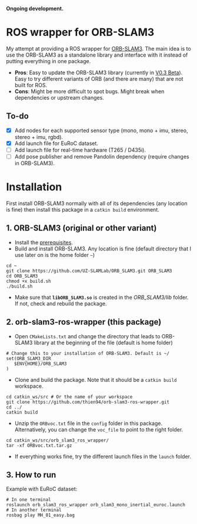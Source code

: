 **Ongoing development.**

# ROS wrapper for ORB-SLAM3

My attempt at providing a ROS wrapper for [ORB-SLAM3](https://github.com/UZ-SLAMLab/ORB_SLAM3). The main idea is to use the ORB-SLAM3 as a standalone library and interface with it instead of putting everything in one package.

- **Pros**: Easy to update the ORB-SLAM3 library (currently in [V0.3 Beta](https://github.com/UZ-SLAMLab/ORB_SLAM3#orb-slam3)). Easy to try different variants of ORB (and there are many) that are not built for ROS.
- **Cons**: Might be more difficult to spot bugs. Might break when dependencies or upstream changes.


## To-do
- [x] Add nodes for each supported sensor type (mono, mono + imu, stereo, stereo + imu, rgbd).
- [x] Add launch file for EuRoC dataset.
- [ ] Add launch file for real-time hardware (T265 / D435i).
- [ ] Add pose publisher and remove Pandolin dependency (require changes in ORB-SLAM3).

# Installation
First install ORB-SLAM3 normally with all of its dependencies (any location is fine) then install this package in a ```catkin build``` environment.

## 1. ORB-SLAM3 (original or other variant)
- Install the [prerequisites](https://github.com/UZ-SLAMLab/ORB_SLAM3#2-prerequisites).
- Build and install ORB-SLAM3. Any location is fine (default directory that I use later on is the home folder `~`)
```
cd ~
git clone https://github.com/UZ-SLAMLab/ORB_SLAM3.git ORB_SLAM3
cd ORB_SLAM3
chmod +x build.sh
./build.sh
```
- Make sure that **`libORB_SLAM3.so`** is created in the *ORB_SLAM3/lib* folder. If not, check and rebuild the package.

## 2. orb-slam3-ros-wrapper (this package)
- Open `CMakeLists.txt` and change the directory that leads to ORB-SLAM3 library at the beginning of the file (default is home folder)
```
# Change this to your installation of ORB-SLAM3. Default is ~/
set(ORB_SLAM3_DIR
   $ENV{HOME}/ORB_SLAM3
)
```
- Clone and build the package. Note that it should be a `catkin build` workspace.

```
cd catkin_ws/src # Or the name of your workspace
git clone https://github.com/thien94/orb-slam3-ros-wrapper.git
cd ../
catkin build
```
- Unzip the `ORBvoc.txt` file in the `config` folder in this package. Alternatively, you can change the `voc_file` to point to the right folder.
```
cd catkin_ws/src/orb_slam3_ros_wrapper/
tar -xf ORBvoc.txt.tar.gz
```

- If everything works fine, try the different launch files in the `launch` folder.

## 3. How to run
Example with EuRoC dataset:
```
# In one terminal
roslaunch orb_slam3_ros_wrapper orb_slam3_mono_inertial_euroc.launch
# In another terminal
rosbag play MH_01_easy.bag
```
